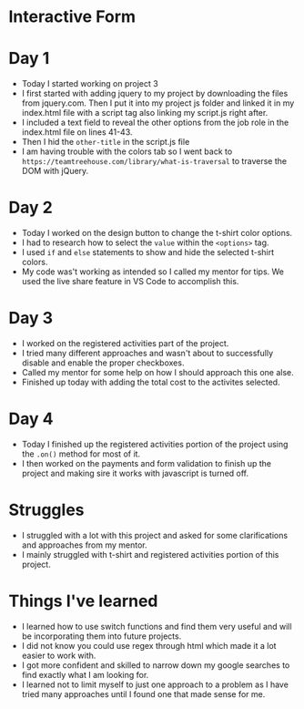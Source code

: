 # Interactive Form
# Day 1
* Today I started working on project 3
* I first started with adding jquery to my project by downloading the files from jquery.com. Then I put it into my project js folder and linked it in my index.html file with a script tag also linking my script.js right after.
* I included a text field to reveal the other options from the job role in the index.html file on lines 41-43.
* Then I hid the `other-title` in the script.js file
* I am having trouble with the colors tab so I went back to `https://teamtreehouse.com/library/what-is-traversal` to traverse the DOM with jQuery.

# Day 2
* Today I worked on the design button to change the t-shirt color options.
* I had to research how to select the `value` within the `<options>` tag.
* I used `if` and `else` statements to show and hide the selected t-shirt colors.
* My code was't working as intended so I called my mentor for tips. We used the live share feature in VS Code to accomplish this.

# Day 3
* I worked on the registered activities part of the project.
* I tried many different approaches and wasn't about to successfully disable and enable the proper checkboxes.
* Called my mentor for some help on how I should approach this one alse.
* Finished up today with adding the total cost to the activites selected.

# Day 4
* Today I finished up the registered activities portion of the project using the `.on()` method for most of it.
* I then worked on the payments and form validation to finish up the project and making sire it works with javascript is turned off.

# Struggles
* I struggled with a lot with this project and asked for some clarifications and approaches from my mentor.
* I mainly struggled with t-shirt and registered activities portion of this project.

# Things I've learned
* I learned how to use switch functions and find them very useful and will be incorporating them into future projects.
* I did not know you could use regex through html which made it a lot easier to work with.
* I got more confident and skilled to narrow down my google searches to find exactly what I am looking for.
* I learned not to limit myself to just one approach to a problem as I have tried many approaches until I found one that made sense for me.